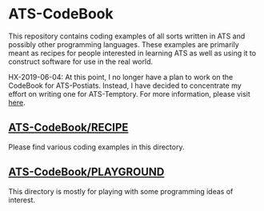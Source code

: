 # ATS-CodeBook

This repository contains coding examples of all sorts
written in ATS and possibly other programming languages.
These examples are primarily meant as recipes for people
interested in learning ATS as well as using it to construct
software for use in the real world.

HX-2019-06-04:
At this point, I no longer have a plan to work on the CodeBook for
ATS-Postiats. Instead, I have decided to concentrate my effort on
writing one for ATS-Temptory.  For more information, please visit
[here](https://github.com/githwxi/ATS-Temptory/tree/master/docgen/CodeBook).


## [ATS-CodeBook/RECIPE](./RECIPE)

Please find various coding examples in this directory.

## [ATS-CodeBook/PLAYGROUND](./PLAYGROUND)

This directory is mostly for playing with some programming ideas of
interest.
